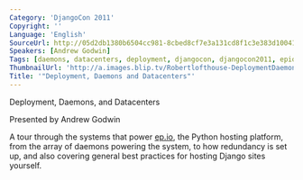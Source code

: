 ```yaml
---
Category: 'DjangoCon 2011'
Copyright: ''
Language: 'English'
SourceUrl: http://05d2db1380b6504cc981-8cbed8cf7e3a131cd8f1c3e383d10041.r93.cf2.rackcdn.com/djangocon-2011/78_deployment-daemons-and-datacenters.m4v
Speakers: [Andrew Godwin]
Tags: [daemons, datacenters, deployment, djangocon, djangocon2011, epio, ep.io, hosting]
ThumbnailUrl: 'http://a.images.blip.tv/Robertlofthouse-DeploymentDaemonsAndDatacenters670-810.jpg'
Title: '"Deployment, Daemons and Datacenters"'
---
```

Deployment, Daemons, and Datacenters

Presented by Andrew Godwin

A tour through the systems that power [ep.io](http://ep.io/), the Python
hosting platform, from the array of daemons powering the system, to how
redundancy is set up, and also covering general best practices for hosting
Django sites yourself.

